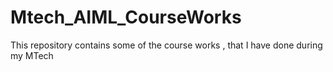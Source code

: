 # Mtech_AIML_CourseWorks
This repository contains some of the course works , that I have done during my MTech
